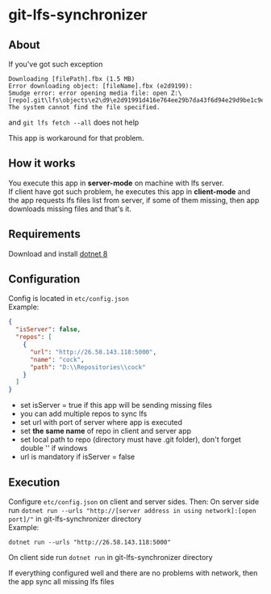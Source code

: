 # git-lfs-synchronizer
## About

If you've got such exception  

```
Downloading [filePath].fbx (1.5 MB)
Error downloading object: [fileName].fbx (e2d9199): 
Smudge error: error opening media file: open Z:\[repo].git\lfs\objects\e2\d9\e2d91991d416e764ee29b7da43f6d94e29d9be1c9e8eadf72b69a9699c832fc7: The system cannot find the file specified.
```  

and `git lfs fetch --all` does not help

This app is workaround for that problem.

## How it works
You execute this app in **server-mode** on machine with lfs server.  
If client have got such problem, he executes this app in **client-mode** and the app requests lfs files list from server, if some of them missing, then app downloads missing files and that's it.

## Requirements 
Download and install [dotnet 8](https://dotnet.microsoft.com/en-us/download/dotnet/8.0)

## Configuration
Config is located in `etc/config.json`  
Example:  
```json
{
  "isServer": false,
  "repos": [
    {
      "url": "http://26.58.143.118:5000",
      "name": "cock",
      "path": "D:\\Repositories\\cock"
    }
  ]
}
```
* set isServer = true if this app will be sending missing files
* you can add multiple repos to sync lfs
* set url with port of server where app is executed
* set **the same name** of repo in client and server app
* set local path to repo (directory must have .git folder), don't forget double '\' if windows
* url is mandatory if isServer = false

## Execution
Configure `etc/config.json` on client and server sides. Then:
On server side run `dotnet run --urls "http://[server address in using network]:[open port]/"` in git-lfs-synchronizer directory  
Example:
```
dotnet run --urls "http://26.58.143.118:5000"
```
On client side run `dotnet run` in git-lfs-synchronizer directory

If everything configured well and there are no problems with network, then the app sync all missing lfs files
